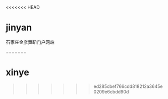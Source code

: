 <<<<<<< HEAD
# jinyan
石家庄金彦舞蹈门户网站 
 
=======
# xinye
>>>>>>> ed285cbef766cdd818212a3645e0209e6cbdd90d
